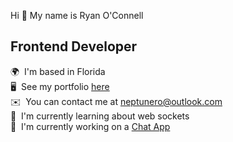 Hi 👋 My name is Ryan O'Connell
## Frontend Developer
🌍  I'm based in Florida  
🖥️  See my portfolio [here](https://neptunerjo.github.io/portfolio/)  
✉️  You can contact me at [neptunero@outlook.com](mailto:neptunero@outlook.com)  
🧠  I'm currently learning about web sockets     
🚀  I'm currently working on a [Chat App](https://github.com/NeptuneRjo/chat-app)
